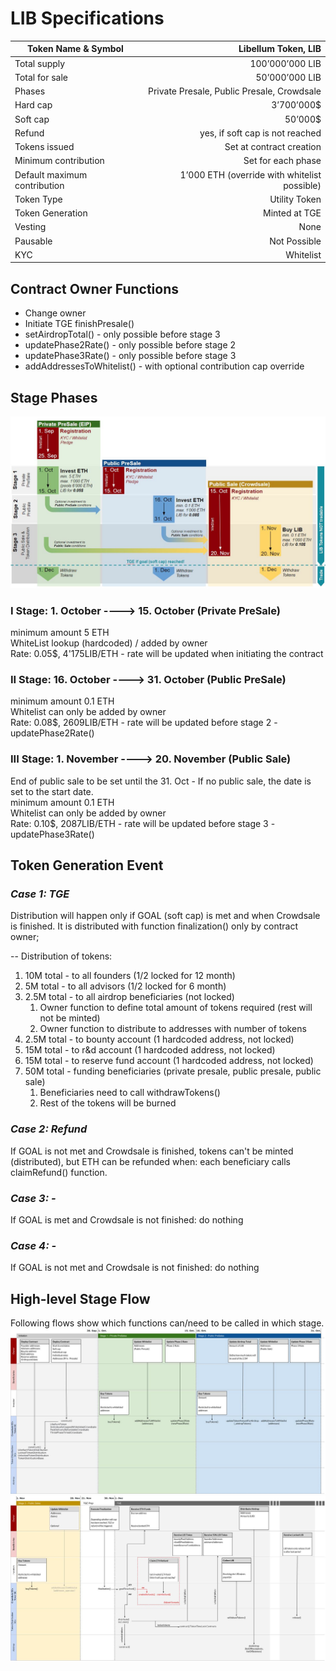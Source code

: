# LIB Specifications
| Token Name & Symbol | Libellum Token, LIB |
| ------------- | -----:|
| Total supply | 100’000’000 LIB |
| Total for sale | 50’000’000 LIB |
| Phases | Private Presale, Public Presale, Crowdsale |
| Hard cap | 3’700’000$ |
| Soft cap | 50’000$ |
| Refund | yes, if soft cap is not reached |
| Tokens issued | Set at contract creation |
| Minimum contribution | Set for each phase |
| Default maximum contribution | 1’000 ETH (override with whitelist possible)|
| Token Type | Utility Token |
| Token Generation | Minted at TGE |
| Vesting | None |
| Pausable | Not Possible |
| KYC | Whitelist |

## Contract Owner Functions
* Change owner
* Initiate TGE finishPresale()
* setAirdropTotal() - only possible before stage 3 
* updatePhase2Rate() - only possible before stage 2
* updatePhase3Rate() - only possible before stage 3
* addAddressesToWhitelist() - with optional contribution cap override


## Stage Phases
![LIB Stages Timeline](../specs/LIBTokenStagesTimeline.jpg?raw=true)

### I Stage: 1. October ----> 15. October (Private PreSale)
minimum amount 5 ETH  
WhiteList lookup (hardcoded) / added by owner  
Rate: 0.05$, 4'175LIB/ETH - rate will be updated when initiating the contract  

### II Stage: 16. October ----> 31. October (Public PreSale)
minimum amount 0.1 ETH  
Whitelist can only be added by owner  
Rate: 0.08$, 2609LIB/ETH - rate will be updated before stage 2 - updatePhase2Rate()

### III Stage: 1. November ----> 20. November (Public Sale)
End of public sale to be set until the 31. Oct - If no public sale, the date is set to the start date.  
minimum amount 0.1 ETH  
Whitelist can only be added by owner  
Rate: 0.10$, 2087LIB/ETH - rate will be updated before stage 3 - updatePhase3Rate()

## Token Generation Event
### *Case 1: TGE*
Distribution will happen only if GOAL (soft cap) is met and when Crowdsale is finished. It is distributed with function finalization() only by contract owner;  

-- Distribution of tokens:
1. 10M total - to all founders (1/2 locked for 12 month)
2. 5M total - to all advisors (1/2 locked for 6 month)
3. 2.5M total - to all airdrop beneficiaries (not locked)
   1. Owner function to define total amount of tokens required (rest will not be minted)
   1. Owner function to distribute to addresses with number of tokens
4. 2.5M total - to bounty account (1 hardcoded address, not locked)
5. 15M total - to r&d account (1 hardcoded address, not locked)
6. 15M total - to reserve fund account (1 hardcoded address, not locked)
1. 50M total - funding beneficiaries (private presale, public presale, public sale)
   1. Beneficiaries need to call withdrawTokens()
   1. Rest of the tokens will be burned

### *Case 2: Refund*
If GOAL is not met and Crowdsale is finished, tokens can't be minted (distributed), but ETH can be refunded when:
each beneficiary calls claimRefund() function.

### *Case 3: -*
If GOAL is met and Crowdsale is not finished:
do nothing
### *Case 4: -*
If GOAL is not met and Crowdsale is not finished:
do nothing

## High-level Stage Flow
Following flows show which functions can/need to be called in which stage.  
![LIB Stages Flow 1](../specs/LIBStageFlow[Initiation-Stage1-Stage2].jpg?raw=true)  
![LIB Stages Flow 2](../specs/LIBStageFlow[Stage3-TGE].jpg?raw=true)  

